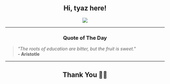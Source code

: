 <h2 align="center"> Hi, tyaz here!</h2>

<p align="center">
<a href="https://github.com/tyazx" alt="github streak"><img src="https://dvst-streak.herokuapp.com/?user=tyazx&theme=tokyonight&fire=DD472C"></a>
</p>

<hr>
<h3 align="center">Quote of The Day</h3>
<p align="center">
<blockquote>
<i>"The roots of education are bitter, but the fruit is sweet."</i>
<br>
<b>- Aristotle</b>
</blockquote>
</p>


<hr>
<h2 align="center">Thank You 🙏🏼</h2>
